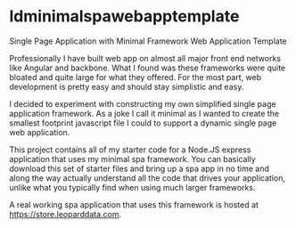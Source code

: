 # ldminimalspawebapptemplate
Single Page Application with Minimal Framework Web Application Template

Professionally I have built web app on almost all major front end networks like Angular and backbone.  What I found was these frameworks were quite bloated and quite large for what they offered.  For the most part, web development is pretty easy and should stay simplistic and easy.

I decided to experiment with constructing my own simplified single page application framework.  As a joke I call it minimal as I wanted to create the smallest footprint javascript file I could to support a dynamic single page web application.

This project contains all of my starter code for a Node.JS express application that uses my minimal spa framework.  You can basically download this set of starter files and bring up a spa app in no time and along the way actually understand all the code that drives your application, unlike what you typically find when using much larger frameworks.

A real working spa application that uses this framework is hosted at https://store.leoparddata.com.  
